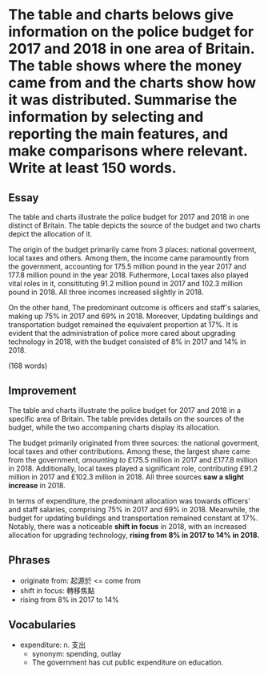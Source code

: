 # The table and charts belows give information on the police budget for 2017 and 2018 in one area of Britain. The table shows where the money came from and the charts show how it was distributed. Summarise the information by selecting and reporting the main features, and make comparisons where relevant. Write at least 150 words.

## Essay

The table and charts illustrate the police budget for 2017 and 2018 in one distinct of Britain. The table depicts the source of the budget and two charts depict the allocation of it.

The origin of the budget primarily came from 3 places: national goverment, local taxes and others. Among them, the income came  paramountly from the government, accounting for 175.5 million pound in the year 2017 and 177.8 million pound in the year 2018. Futhermore, Local taxes also played vital roles in it, consitituting 91.2 million pound in 2017 and 102.3 million pound in 2018. All three incomes increased slightly in 2018.

On the other hand, The predominant outcome is officers and staff's salaries, making up 75% in 2017 and 69% in 2018. Moreover, Updating buildings and transportation budget remained the equivalent proportion at 17%. It is evident that the administration of police more cared about upgrading technology in 2018, with the budget consisted of 8% in 2017 and 14% in 2018.

(168 words)

## Improvement

The table and charts illustrate the police budget for 2017 and 2018 in a specific area of Britain. The table prevides details on the sources of the budget, while the two accompaning charts display its allocation.

The budget primarily originated from three sources: the national goverment, local taxes and other contributions. Among these, the largest share came from the government, *amounting to* £175.5 million in 2017 and £177.8 million in 2018. Additionally, local taxes played a significant role, contributing £91.2 million in 2017 and £102.3 million in 2018. All three sources **saw a slight increase** in 2018.

In terms of expenditure, the predominant allocation was towards officers' and staff salaries, comprising 75% in 2017 and 69% in 2018. Meanwhile, the budget for updating buildings and transportation remained constant at 17%. Notably, there was a noticeable **shift in focus** in 2018, with an increased allocation for upgrading technology, **rising from 8% in 2017 to 14% in 2018.**

## Phrases

- originate from: 起源於 <= come from
- shift in focus: 轉移焦點
- rising from 8% in 2017 to 14%

## Vocabularies

- expenditure: n. 支出
  - synonym: spending, outlay
  - The government has cut public expenditure on education.